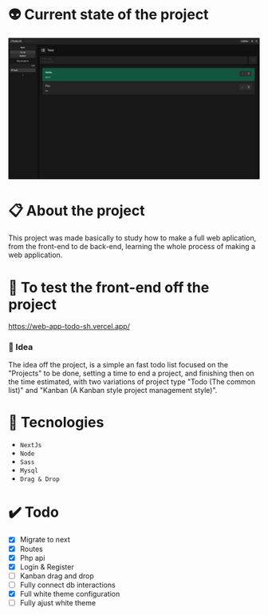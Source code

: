# 👽 Current state of the project

<img src="./repo/project.png"></img>

# 📋 About the project

This project was made basically to study how to make a full web aplication, from the front-end to de back-end, learning the whole process of making a web application.

# 👾 To test the front-end off the project

https://web-app-todo-sh.vercel.app/

### 🧠 Idea

The idea off the project, is a simple an fast todo list focused on the "Projects" to be done, setting a time to end a project, and finishing then on the time estimated, with two variations of project type "Todo (The common list)" and "Kanban (A Kanban style project management style)".

# 🤖 Tecnologies

- `NextJs`
- `Node`
- `Sass`
- `Mysql`
- `Drag & Drop`

# ✔️ Todo

- [x] Migrate to next
- [x] Routes
- [x] Php api 
- [x] Login & Register 
- [ ] Kanban drag and drop
- [ ] Fully connect db interactions
- [x] Full white theme configuration
- [ ] Fully ajust white theme